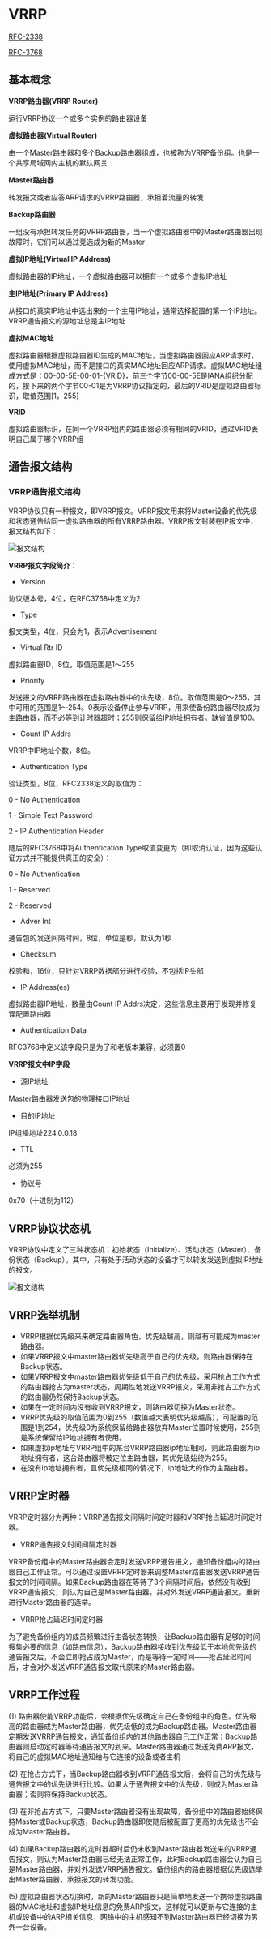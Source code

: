 # VRRP #

[RFC-2338](https://tools.ietf.org/html/rfc2338)

[RFC-3768](https://tools.ietf.org/html/rfc3768)


## 基本概念 ##

**VRRP路由器(VRRP Router)**

运行VRRP协议一个或多个实例的路由器设备

**虚拟路由器(Virtual Router)**

由一个Master路由器和多个Backup路由器组成，也被称为VRRP备份组。也是一个共享局域网内主机的默认网关

**Master路由器**

转发报文或者应答ARP请求的VRRP路由器，承担着流量的转发

**Backup路由器**

一组没有承担转发任务的VRRP路由器，当一个虚拟路由器中的Master路由器出现故障时，它们可以通过竞选成为新的Master

**虚拟IP地址(Virtual IP Address)**

虚拟路由器的IP地址，一个虚拟路由器可以拥有一个或多个虚拟IP地址

**主IP地址(Primary IP Address)**

从接口的真实IP地址中选出来的一个主用IP地址，通常选择配置的第一个IP地址。 VRRP通告报文的源地址总是主IP地址

**虚拟MAC地址**

虚拟路由器根据虚拟路由器ID生成的MAC地址，当虚拟路由器回应ARP请求时，使用虚拟MAC地址，而不是接口的真实MAC地址回应ARP请求。虚拟MAC地址组成方式是：00-00-5E-00-01-{VRID}，前三个字节00-00-5E是IANA组织分配的，接下来的两个字节00-01是为VRRP协议指定的，最后的VRID是虚拟路由器标识，取值范围[1，255] 

**VRID**

虚拟路由器标识，在同一个VRRP组内的路由器必须有相同的VRID，通过VRID表明自己属于哪个VRRP组

## 通告报文结构 ##

### VRRP通告报文结构 ###

VRRP协议只有一种报文，即VRRP报文。VRRP报文用来将Master设备的优先级和状态通告给同一虚拟路由器的所有VRRP路由器。VRRP报文封装在IP报文中，报文结构如下：

![报文结构](img/VRRP.png)

**VRRP报文字段简介**：

- Version

协议版本号，4位，在RFC3768中定义为2

- Type

报文类型，4位，只会为1，表示Advertisement


- Virtual Rtr ID

虚拟路由器ID，8位，取值范围是1～255


- Priority

发送报文的VRRP路由器在虚拟路由器中的优先级，8位。取值范围是0～255，其中可用的范围是1～254。0表示设备停止参与VRRP，用来使备份路由器尽快成为主路由器，而不必等到计时器超时；255则保留给IP地址拥有者。缺省值是100。


- Count IP Addrs

VRRP中IP地址个数，8位。


- Authentication Type

验证类型，8位，RFC2338定义的取值为：

0 - No Authentication

1 - Simple Text Password

2 - IP Authentication Header

随后的RFC3768中将Authentication Type取值变更为（即取消认证，因为这些认证方式并不能提供真正的安全）：

0 - No Authentication

1 - Reserved

2 - Reserved


- Adver Int

通告包的发送间隔时间，8位，单位是秒，默认为1秒


- Checksum

校验和，16位，只针对VRRP数据部分进行校验，不包括IP头部

- IP Address(es)

虚拟路由器IP地址，数量由Count IP Addrs决定，这些信息主要用于发现并修复误配置路由器


- Authentication Data

RFC3768中定义该字段只是为了和老版本兼容，必须置0

**VRRP报文中IP字段**


- 源IP地址

Master路由器发送包的物理接口IP地址


- 目的IP地址

IP组播地址224.0.0.18


- TTL

必须为255


- 协议号

0x70（十进制为112）

## VRRP协议状态机 ##

VRRP协议中定义了三种状态机：初始状态（Initialize）、活动状态（Master）、备份状态（Backup）。其中，只有处于活动状态的设备才可以转发发送到虚拟IP地址的报文。

![报文结构](img/VRRP2.png)


## VRRP选举机制 ##

- VRRP根据优先级来来确定路由器角色，优先级越高，则越有可能成为master路由器。
- 如果VRRP报文中master路由器优先级高于自己的优先级，则路由器保持在Backup状态。
- 如果VRRP报文中master路由器优先级低于自己的优先级，采用抢占工作方式的路由器抢占为master状态，周期性地发送VRRP报文，采用非抢占工作方式的路由器仍然保持Backup状态。
- 如果在一定时间内没有收到VRRP报文，则路由器切换为Master状态。
- VRRP优先级的取值范围为0到255（数值越大表明优先级越高），可配置的范围是1到254，优先级0为系统保留给路由器放弃Master位置时候使用，255则是系统保留给IP地址拥有者使用。
- 如果虚拟ip地址与VRRP组中的某台VRRP路由器ip地址相同，则此路由器为ip地址拥有者，这台路由器将被定位主路由器，其优先级始终为255。
- 在没有ip地址拥有者，且优先级相同的情况下，ip地址大的作为主路由器。


## VRRP定时器 ##

VRRP定时器分为两种：VRRP通告报文间隔时间定时器和VRRP抢占延迟时间定时器。

- VRRP通告报文时间间隔定时器
 
VRRP备份组中的Master路由器会定时发送VRRP通告报文，通知备份组内的路由器自己工作正常。可以通过设置VRRP定时器来调整Master路由器发送VRRP通告报文的时间间隔。如果Backup路由器在等待了3个间隔时间后，依然没有收到VRRP通告报文，则认为自己是Master路由器，并对外发送VRRP通告报文，重新进行Master路由器的选举。

- VRRP抢占延迟时间定时器

为了避免备份组内的成员频繁进行主备状态转换，让Backup路由器有足够的时间搜集必要的信息（如路由信息），Backup路由器接收到优先级低于本地优先级的通告报文后，不会立即抢占成为Master，而是等待一定时间——抢占延迟时间后，才会对外发送VRRP通告报文取代原来的Master路由器。


## VRRP工作过程 ##

(1) 路由器使能VRRP功能后，会根据优先级确定自己在备份组中的角色。优先级高的路由器成为Master路由器，优先级低的成为Backup路由器。Master路由器定期发送VRRP通告报文，通知备份组内的其他路由器自己工作正常；Backup路由器则启动定时器等待通告报文的到来。Master路由器通过发送免费ARP报文，将自己的虚拟MAC地址通知给与它连接的设备或者主机

(2) 在抢占方式下，当Backup路由器收到VRRP通告报文后，会将自己的优先级与通告报文中的优先级进行比较。如果大于通告报文中的优先级，则成为Master路由器；否则将保持Backup状态。

(3) 在非抢占方式下，只要Master路由器没有出现故障，备份组中的路由器始终保持Master或Backup状态，Backup路由器即使随后被配置了更高的优先级也不会成为Master路由器。

(4) 如果Backup路由器的定时器超时后仍未收到Master路由器发送来的VRRP通告报文，则认为Master路由器已经无法正常工作，此时Backup路由器会认为自己是Master路由器，并对外发送VRRP通告报文。备份组内的路由器根据优先级选举出Master路由器，承担报文的转发功能。

(5) 虚拟路由器状态切换时，新的Master路由器只是简单地发送一个携带虚拟路由器的MAC地址和虚拟IP地址信息的免费ARP报文，这样就可以更新与它连接的主机或设备中的ARP相关信息，网络中的主机感知不到Master路由器已经切换为另外一台设备。

